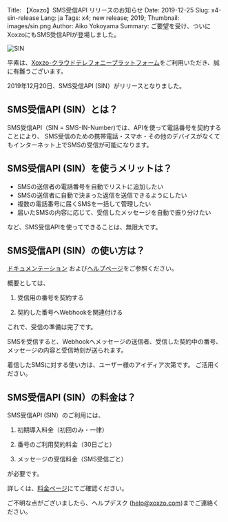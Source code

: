 Title: 【Xoxzo】SMS受信API リリースのお知らせ
Date: 2019-12-25
Slug: x4-sin-release
Lang: ja
Tags: x4; new release; 2019;
Thumbnail: images/sin.png
Author: Aiko Yokoyama
Summary: ご要望を受け、ついにXoxzoにもSMS受信APIが登場しました。

![SIN](/images/sin.png)

平素は、[Xoxzo-クラウドテレフォニープラットフォーム](https://www.xoxzo.com/ja/)をご利用いただき、誠に有難うございます。

2019年12月20日、SMS受信API (SIN）がリリースとなりました。

## SMS受信API (SIN）とは？
SMS受信API（SIN = SMS-IN-Number)では、APIを使って電話番号を契約することにより、
SMS受信のための携帯電話・スマホ・その他のデバイスがなくてもインターネット上でSMSの受信が可能になります。

## SMS受信API (SIN）を使うメリットは？
+ SMSの送信者の電話番号を自動でリストに追加したい
+ SMSの送信者に自動で決まった返信を送信できるようにしたい
+ 複数の電話番号に届くSMSを一括して管理したい
+ 届いたSMSの内容に応じて、受信したメッセージを自動で振り分けたい

など、SMS受信APIを使ってできることは、無限大です。

## SMS受信API (SIN）の使い方は？
[ドキュメンテーション](https://docs.xoxzo.com/ja/sms.html#receive-sms-messages-api)
および[ヘルプページ](https://help.xoxzo.com/xoxzo-cloud-telephony-platform/)をご参照ください。

概要としては、

1. 受信用の番号を契約する

2. 契約した番号へWebhookを関連付ける

これで、受信の準備は完了です。

SMSを受信すると、Webhookへメッセージの送信者、受信した契約中の番号、メッセージの内容と受信時刻が送られます。

着信したSMSに対する使い方は、ユーザー様のアイディア次第です。
ご活用ください。


## SMS受信API (SIN）の料金は？

SMS受信API (SIN）のご利用には、

1. 初期導入料金（初回のみ・一律）

2. 番号のご利用契約料金（30日ごと）

3. メッセージの受信料金（SMS受信ごと）

が必要です。

詳しくは、[料金ページ](https://www.xoxzo.com/ja/about/pricing/)にてご確認ください。

ご不明な点がございましたら、ヘルプデスク (help@xoxzo.com)までご連絡ください。


